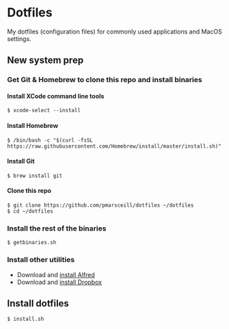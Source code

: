 # Dotfiles

My dotfiles (configuration files) for commonly used applications and MacOS settings.

## New system prep

### Get Git & Homebrew to clone this repo and install binaries

#### Install XCode command line tools

```
$ xcode-select --install
```

#### Install Homebrew

```
$ /bin/bash -c "$(curl -fsSL https://raw.githubusercontent.com/Homebrew/install/master/install.sh)"
```

#### Install Git
```
$ brew install git
```

#### Clone this repo

```
$ git clone https://github.com/pmarsceill/dotfiles ~/dotfiles
$ cd ~/dotfiles
```

### Install the rest of the binaries
```
$ getbinaries.sh
```

### Install other utilities
- Download and [install Alfred](https://cachefly.alfredapp.com/Alfred_4.1.1_1172.dmg)
- Download and [install Dropbox](https://www.dropbox.com/download?os=mac)


## Install dotfiles
```
$ install.sh
```
